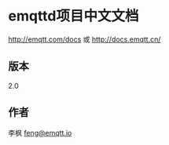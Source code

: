 
emqttd项目中文文档
==================

http://emqtt.com/docs 或 http://docs.emqtt.cn/

版本
----

2.0

作者
----

李枫 <feng@emqtt.io>

